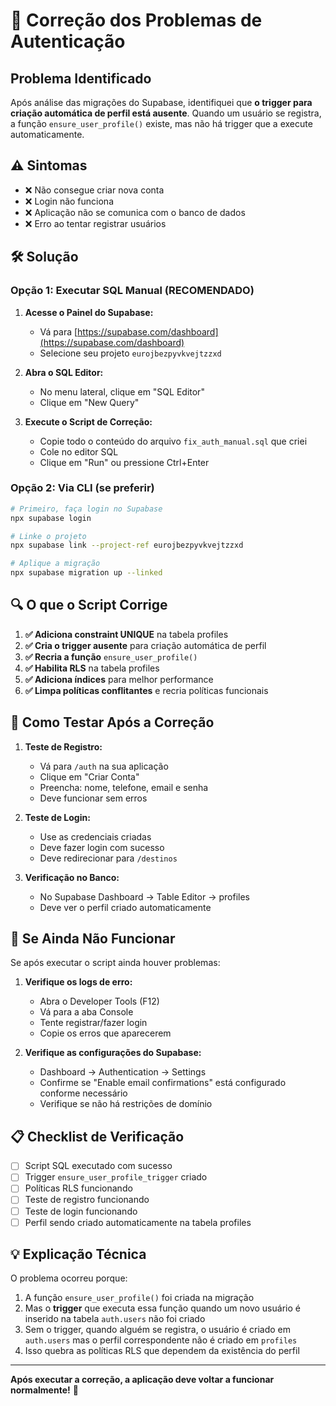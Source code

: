 # 🔧 Correção dos Problemas de Autenticação

## Problema Identificado

Após análise das migrações do Supabase, identifiquei que **o trigger para criação automática de perfil está ausente**. Quando um usuário se registra, a função `ensure_user_profile()` existe, mas não há trigger que a execute automaticamente.

## ⚠️ Sintomas
- ❌ Não consegue criar nova conta
- ❌ Login não funciona
- ❌ Aplicação não se comunica com o banco de dados
- ❌ Erro ao tentar registrar usuários

## 🛠️ Solução

### Opção 1: Executar SQL Manual (RECOMENDADO)

1. **Acesse o Painel do Supabase:**
   - Vá para [https://supabase.com/dashboard](https://supabase.com/dashboard)
   - Selecione seu projeto `eurojbezpyvkvejtzzxd`

2. **Abra o SQL Editor:**
   - No menu lateral, clique em "SQL Editor"
   - Clique em "New Query"

3. **Execute o Script de Correção:**
   - Copie todo o conteúdo do arquivo `fix_auth_manual.sql` que criei
   - Cole no editor SQL
   - Clique em "Run" ou pressione Ctrl+Enter

### Opção 2: Via CLI (se preferir)

```bash
# Primeiro, faça login no Supabase
npx supabase login

# Linke o projeto
npx supabase link --project-ref eurojbezpyvkvejtzzxd

# Aplique a migração
npx supabase migration up --linked
```

## 🔍 O que o Script Corrige

1. **✅ Adiciona constraint UNIQUE** na tabela profiles
2. **✅ Cria o trigger ausente** para criação automática de perfil
3. **✅ Recria a função** `ensure_user_profile()` 
4. **✅ Habilita RLS** na tabela profiles
5. **✅ Adiciona índices** para melhor performance
6. **✅ Limpa políticas conflitantes** e recria políticas funcionais

## 🧪 Como Testar Após a Correção

1. **Teste de Registro:**
   - Vá para `/auth` na sua aplicação
   - Clique em "Criar Conta"
   - Preencha: nome, telefone, email e senha
   - Deve funcionar sem erros

2. **Teste de Login:**
   - Use as credenciais criadas
   - Deve fazer login com sucesso
   - Deve redirecionar para `/destinos`

3. **Verificação no Banco:**
   - No Supabase Dashboard → Table Editor → profiles
   - Deve ver o perfil criado automaticamente

## 🚨 Se Ainda Não Funcionar

Se após executar o script ainda houver problemas:

1. **Verifique os logs de erro:**
   - Abra o Developer Tools (F12)
   - Vá para a aba Console
   - Tente registrar/fazer login
   - Copie os erros que aparecerem

2. **Verifique as configurações do Supabase:**
   - Dashboard → Authentication → Settings
   - Confirme se "Enable email confirmations" está configurado conforme necessário
   - Verifique se não há restrições de domínio

## 📋 Checklist de Verificação

- [ ] Script SQL executado com sucesso
- [ ] Trigger `ensure_user_profile_trigger` criado
- [ ] Políticas RLS funcionando
- [ ] Teste de registro funcionando
- [ ] Teste de login funcionando
- [ ] Perfil sendo criado automaticamente na tabela profiles

## 💡 Explicação Técnica

O problema ocorreu porque:
1. A função `ensure_user_profile()` foi criada na migração
2. Mas o **trigger** que executa essa função quando um novo usuário é inserido na tabela `auth.users` não foi criado
3. Sem o trigger, quando alguém se registra, o usuário é criado em `auth.users` mas o perfil correspondente não é criado em `profiles`
4. Isso quebra as políticas RLS que dependem da existência do perfil

---

**Após executar a correção, a aplicação deve voltar a funcionar normalmente!** 🎉
